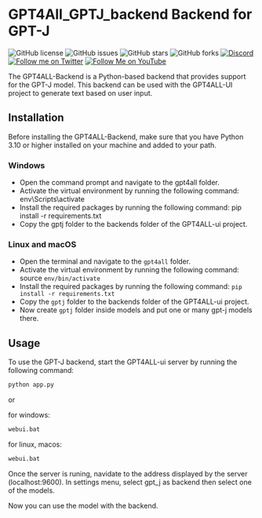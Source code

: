 # GPT4All_GPTJ_backend Backend for GPT-J

![GitHub license](https://img.shields.io/github/license/ParisNeo/GPT4All_GPTJ_backend)
![GitHub issues](https://img.shields.io/github/issues/ParisNeo/GPT4All_GPTJ_backend)
![GitHub stars](https://img.shields.io/github/stars/ParisNeo/GPT4All_GPTJ_backend)
![GitHub forks](https://img.shields.io/github/forks/ParisNeo/GPT4All_GPTJ_backend)
[![Discord](https://img.shields.io/discord/1092918764925882418?color=7289da&label=Discord&logo=discord&logoColor=ffffff)](https://discord.gg/4rR282WJb6)
[![Follow me on Twitter](https://img.shields.io/twitter/follow/SpaceNerduino?style=social)](https://twitter.com/SpaceNerduino)
[![Follow Me on YouTube](https://img.shields.io/badge/Follow%20Me%20on-YouTube-red?style=flat&logo=youtube)](https://www.youtube.com/user/Parisneo)

The GPT4ALL-Backend is a Python-based backend that provides support for the GPT-J model. This backend can be used with the GPT4ALL-UI project to generate text based on user input.

## Installation
Before installing the GPT4ALL-Backend, make sure that you have Python 3.10 or higher installed on your machine and added to your path.

### Windows
- Open the command prompt and navigate to the gpt4all folder.
- Activate the virtual environment by running the following command: env\Scripts\activate
- Install the required packages by running the following command: pip install -r requirements.txt
- Copy the gptj folder to the backends folder of the GPT4ALL-ui project.

### Linux and macOS
- Open the terminal and navigate to the `gpt4all` folder.
- Activate the virtual environment by running the following command: source `env/bin/activate`
- Install the required packages by running the following command: `pip install -r requirements.txt`
- Copy the `gptj` folder to the backends folder of the GPT4ALL-ui project.
- Now create `gptj` folder inside models and put one or many gpt-j models there.

## Usage

To use the GPT-J backend, start the GPT4ALL-ui server by running the following command:
```bash
python app.py
```
or 

for windows:
```bash
webui.bat
```
for linux, macos:
```bash
webui.bat
```

Once the server is runing, navidate to the address displayed by the server (localhost:9600). In settings menu, select gpt_j as backend then select one of the models.

Now you can use the model with the backend.